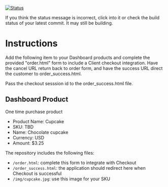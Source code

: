 [![Status](https://img.shields.io/badge/status-BUILDING%20COMMIT:%20923e653eec36a07c9e3a01628127a9f169d13e01-yellow.svg)](https://github.com/crowdbotics-challenges/bakery_scaffold_x4qIbxl4tspiRCjt/commit/923e653eec36a07c9e3a01628127a9f169d13e01)


If you think the status message is incorrect, click into it or check the build status of your latest commit. It may still be building.

# Instructions 

Add the following item to your Dashboard products and complete the provided "order.html" form to include a Client checkout integration. Have the cancel URL return back to order form, and have the success URL direct the customer to order_success.html. 

Pass the checkout sesssion id to the order_success.html file.

## Dashboard Product
One time purchase product
* Product Name: Cupcake
* SKU: TBD
* Name: Chocolate cupcake
* Currency: USD
* Amount: $3.25

The repository includes the following files:
* `/order.html`: complete this form to integrate with Checkout
* `/order_success.html`: the application should redirect here when Checkout is successful
* `/img/cupcake.jpg`: use this image for your SKU
